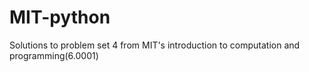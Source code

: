 # MIT-python
Solutions to problem set 4 from MIT's introduction to computation and programming(6.0001)
